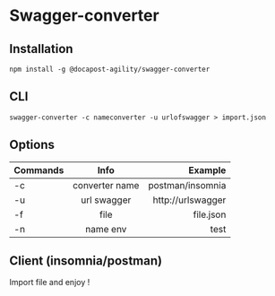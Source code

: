 # Swagger-converter

## Installation

```
npm install -g @docapost-agility/swagger-converter
```

## CLI

```
swagger-converter -c nameconverter -u urlofswagger > import.json
```

## Options

| Commands        | Info           | Example            |
| --------------- |:-------------: | ----------------:  |
| -c              | converter name | postman/insomnia   |
| -u              | url swagger    | http://urlswagger  |
| -f              | file           | file.json          |
| -n              | name env       | test               |


## Client (insomnia/postman)

Import file and enjoy !

